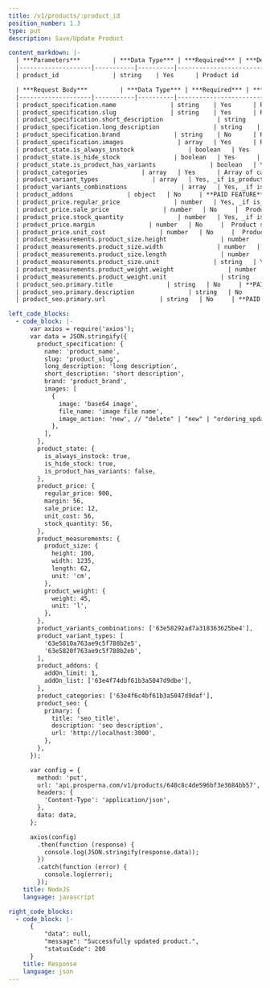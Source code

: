 ```yaml
---
title: /v1/products/:product_id
position_number: 1.3
type: put
description: Save/Update Product

content_markdown: |-
  | ***Parameters***         | ***Data Type*** | ***Required*** | ***Description***                        |
  |--------------------|-----------|----------|------------------------------------|
  | product_id               | string    | Yes      | Product id            |

  | ***Request Body***         | ***Data Type*** | ***Required*** | ***Description***                        |
  |--------------------|-----------|----------|------------------------------------|
  | product_specification.name               | string    | Yes      | Product name            |
  | product_specification.slug               | string    | Yes      | Product slug (without url)            |
  | product_specification.short_description               | string    | Yes      | Product short description            |
  | product_specification.long_description               | string    | Yes      | Product long description            |
  | product_specification.brand               | string    | No      | Product brand            |
  | product_specification.images               | array   | Yes      | Product images/thumbnails.            |
  | product_state.is_always_instock               | boolean   | Yes      | **PAID FEATURE** Boolean value for is always instock feature.          |
  | product_state.is_hide_stock               | boolean   | Yes      | **PAID FEATURE** Boolean value for is always hiding stock.          |
  | product_state.is_product_has_variants               | boolean   | Yes      | Boolean value to set if product has variants.          |
  | product_categories               | array   | Yes      | Array of categories id for a given product.          |
  | product_variant_types               | array   | Yes, _if is_product_has_variants is set to **true** else_ No.      | Array of product variant types.          |
  | product_variants_combinations               | array   | Yes, _if is_product_has_variants is set to **true** else_ No.     | Array of variant combinations.          |
  | product_addons               | object   | No     | **PAID FEATURE** Product addons, object containing the addon limit and array of addons ids.          |
  | product_price.regular_price               | number   | Yes, _if is_product_has_variants is set to **false** else_ No.     |  Product regular price.         |
  | product_price.sale_price               | number   | No     |  Product regular price.         |
  | product_price.stock_quantity               | number   | Yes, _if is_product_has_variants is set to **false** else_ No.     |  Product stock quantity.         |
  | product_price.margin               | number   | No     |  Product sale price.         |
  | product_price.unit_cost               | number   | No     |  Product sale price.         |
  | product_measurements.product_size.height               | number   | Yes, _if is_product_has_variants is set to **false** else_ No.     |  Product height.         |
  | product_measurements.product_size.width               | number   | Yes, _if is_product_has_variants is set to **false** else_ No.     |  Product width.         |
  | product_measurements.product_size.length               | number   | Yes, _if is_product_has_variants is set to **false** else_ No.     |  Product length.         |
  | product_measurements.product_size.unit               | string   | Yes, _if is_product_has_variants is set to **false** else_ No.     |  Product size unit. ```['mm', 'cm', 'in', 'm']```        |
  | product_measurements.product_weight.weight               | number   | Yes, _if is_product_has_variants is set to **false** else_ No.     |  Product weight.         |
  | product_measurements.product_weight.unit               | string   | Yes, _if is_product_has_variants is set to **false** else_ No.     |  Product weight unit. ```['g', 'kg', 'lb', 'ml', 'l', 'Oz']```         |
  | product_seo.primary.title               | string   | No     | **PAID FEATURE** SEO title.          |
  | product_seo.primary.description               | string   | No     | **PAID FEATURE** SEO description.          |
  | product_seo.primary.url               | string   | No     | **PAID FEATURE** SEO url.          |

left_code_blocks:
  - code_block: |-
      var axios = require('axios');
      var data = JSON.stringify({
        product_specification: {
          name: 'product_name',
          slug: 'product_slug',
          long_description: 'long description',
          short_description: 'short description',
          brand: 'product_brand',
          images: [
            {
              image: 'base64 image',
              file_name: 'image file name',
              image_action: 'new', // "delete" | "new" | "ordering_update"
            },
          ],
        },
        product_state: {
          is_always_instock: true,
          is_hide_stock: true,
          is_product_has_variants: false,
        },
        product_price: {
          regular_price: 900,
          margin: 56,
          sale_price: 12,
          unit_cost: 56,
          stock_quantity: 56,
        },
        product_measurements: {
          product_size: {
            height: 100,
            width: 1235,
            length: 62,
            unit: 'cm',
          },
          product_weight: {
            weight: 45,
            unit: 'l',
          },
        },
        product_variants_combinations: ['63e58292ad7a318363625be4'],
        product_variant_types: [
          '63e5810a763ae9c5f788b2e5',
          '63e5820f763ae9c5f788b2eb',
        ],
        product_addons: {
          addOn_limit: 1,
          addOn_list: ['63e4f74dbf61b3a5047d9dbe'],
        },
        product_categories: ['63e4f6c4bf61b3a5047d9daf'],
        product_seo: {
          primary: {
            title: 'seo_title',
            description: 'seo description',
            url: 'http://localhost:3000',
          },
        },
      });

      var config = {
        method: 'put',
        url: 'api.prosperna.com/v1/products/640c8c4de596bf3e3684bb57',
        headers: {
          'Content-Type': 'application/json',
        },
        data: data,
      };

      axios(config)
        .then(function (response) {
          console.log(JSON.stringify(response.data));
        })
        .catch(function (error) {
          console.log(error);
        });
    title: NodeJS
    language: javascript

right_code_blocks:
  - code_block: |-
      {
          "data": null,
          "message": "Successfully updated product.",
          "statusCode": 200
      }
    title: Response
    language: json
---
```

